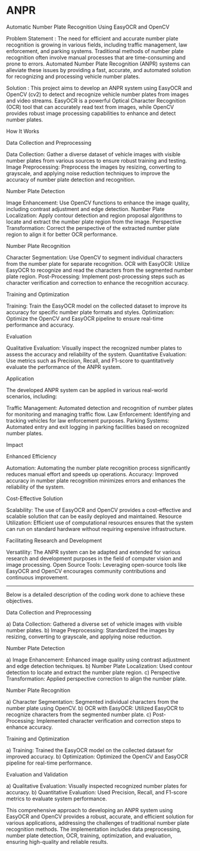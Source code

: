 # ANPR
Automatic Number Plate Recognition Using EasyOCR and OpenCV

Problem Statement : The need for efficient and accurate number plate recognition is growing in various fields, including traffic management, law enforcement, and parking systems. Traditional methods of number plate recognition often involve manual processes that are time-consuming and prone to errors. Automated Number Plate Recognition (ANPR) systems can alleviate these issues by providing a fast, accurate, and automated solution for recognizing and processing vehicle number plates.

Solution : This project aims to develop an ANPR system using EasyOCR and OpenCV (cv2) to detect and recognize vehicle number plates from images and video streams. EasyOCR is a powerful Optical Character Recognition (OCR) tool that can accurately read text from images, while OpenCV provides robust image processing capabilities to enhance and detect number plates.

How It Works

Data Collection and Preprocessing

Data Collection: Gather a diverse dataset of vehicle images with visible number plates from various sources to ensure robust training and testing.
Image Preprocessing: Preprocess the images by resizing, converting to grayscale, and applying noise reduction techniques to improve the accuracy of number plate detection and recognition.

Number Plate Detection

Image Enhancement: Use OpenCV functions to enhance the image quality, including contrast adjustment and edge detection.
Number Plate Localization: Apply contour detection and region proposal algorithms to locate and extract the number plate region from the image.
Perspective Transformation: Correct the perspective of the extracted number plate region to align it for better OCR performance.

Number Plate Recognition

Character Segmentation: Use OpenCV to segment individual characters from the number plate for separate recognition.
OCR with EasyOCR: Utilize EasyOCR to recognize and read the characters from the segmented number plate region.
Post-Processing: Implement post-processing steps such as character verification and correction to enhance the recognition accuracy.

Training and Optimization

Training: Train the EasyOCR model on the collected dataset to improve its accuracy for specific number plate formats and styles.
Optimization: Optimize the OpenCV and EasyOCR pipeline to ensure real-time performance and accuracy.

Evaluation

Qualitative Evaluation: Visually inspect the recognized number plates to assess the accuracy and reliability of the system.
Quantitative Evaluation: Use metrics such as Precision, Recall, and F1-score to quantitatively evaluate the performance of the ANPR system.


Application

The developed ANPR system can be applied in various real-world scenarios, including:

Traffic Management: Automated detection and recognition of number plates for monitoring and managing traffic flow.
Law Enforcement: Identifying and tracking vehicles for law enforcement purposes.
Parking Systems: Automated entry and exit logging in parking facilities based on recognized number plates.

Impact

Enhanced Efficiency

Automation: Automating the number plate recognition process significantly reduces manual effort and speeds up operations.
Accuracy: Improved accuracy in number plate recognition minimizes errors and enhances the reliability of the system.

Cost-Effective Solution

Scalability: The use of EasyOCR and OpenCV provides a cost-effective and scalable solution that can be easily deployed and maintained.
Resource Utilization: Efficient use of computational resources ensures that the system can run on standard hardware without requiring expensive infrastructure.

Facilitating Research and Development

Versatility: The ANPR system can be adapted and extended for various research and development purposes in the field of computer vision and image processing.
Open Source Tools: Leveraging open-source tools like EasyOCR and OpenCV encourages community contributions and continuous improvement.

----------------------------------------------------------------------------------------------------------------------------------------------------------------

Below is a detailed description of the coding work done to achieve these objectives.

Data Collection and Preprocessing

a) Data Collection: Gathered a diverse set of vehicle images with visible number plates.
b) Image Preprocessing: Standardized the images by resizing, converting to grayscale, and applying noise reduction.

Number Plate Detection

a) Image Enhancement: Enhanced image quality using contrast adjustment and edge detection techniques.
b) Number Plate Localization: Used contour detection to locate and extract the number plate region.
c) Perspective Transformation: Applied perspective correction to align the number plate.

Number Plate Recognition

a) Character Segmentation: Segmented individual characters from the number plate using OpenCV.
b) OCR with EasyOCR: Utilized EasyOCR to recognize characters from the segmented number plate.
c) Post-Processing: Implemented character verification and correction steps to enhance accuracy.

Training and Optimization

a) Training: Trained the EasyOCR model on the collected dataset for improved accuracy.
b) Optimization: Optimized the OpenCV and EasyOCR pipeline for real-time performance.

Evaluation and Validation

a) Qualitative Evaluation: Visually inspected recognized number plates for accuracy.
b) Quantitative Evaluation: Used Precision, Recall, and F1-score metrics to evaluate system performance.

This comprehensive approach to developing an ANPR system using EasyOCR and OpenCV provides a robust, accurate, and efficient solution for various applications, addressing the challenges of traditional number plate recognition methods. The implementation includes data preprocessing, number plate detection, OCR, training, optimization, and evaluation, ensuring high-quality and reliable results.
